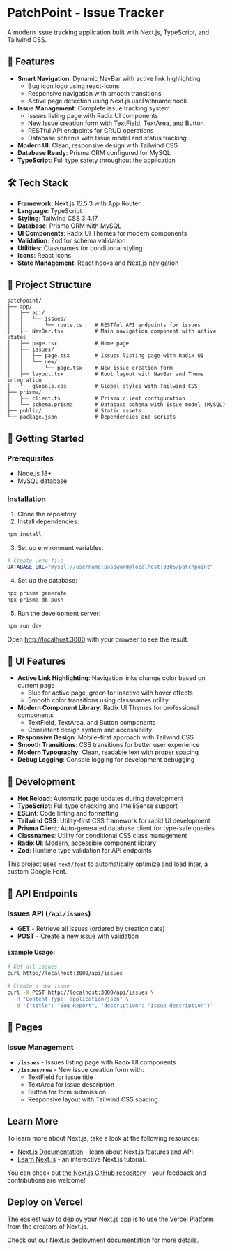 # PatchPoint - Issue Tracker

A modern issue tracking application built with Next.js, TypeScript, and Tailwind CSS.

## 🚀 Features

- **Smart Navigation**: Dynamic NavBar with active link highlighting
  - Bug icon logo using react-icons
  - Responsive navigation with smooth transitions
  - Active page detection using Next.js usePathname hook
- **Issue Management**: Complete issue tracking system
  - Issues listing page with Radix UI components
  - New Issue creation form with TextField, TextArea, and Button
  - RESTful API endpoints for CRUD operations
  - Database schema with Issue model and status tracking
- **Modern UI**: Clean, responsive design with Tailwind CSS
- **Database Ready**: Prisma ORM configured for MySQL
- **TypeScript**: Full type safety throughout the application

## 🛠️ Tech Stack

- **Framework**: Next.js 15.5.3 with App Router
- **Language**: TypeScript
- **Styling**: Tailwind CSS 3.4.17
- **Database**: Prisma ORM with MySQL
- **UI Components**: Radix UI Themes for modern components
- **Validation**: Zod for schema validation
- **Utilities**: Classnames for conditional styling
- **Icons**: React Icons
- **State Management**: React hooks and Next.js navigation

## 📁 Project Structure

```
patchpoint/
├── app/
│   ├── api/
│   │   └── issues/
│   │       └── route.ts    # RESTful API endpoints for issues
│   ├── NavBar.tsx          # Main navigation component with active states
│   ├── page.tsx            # Home page
│   ├── issues/
│   │   ├── page.tsx        # Issues listing page with Radix UI
│   │   └── new/
│   │       └── page.tsx    # New issue creation form
│   ├── layout.tsx          # Root layout with NavBar and Theme integration
│   └── globals.css         # Global styles with Tailwind CSS
├── prisma/
│   ├── client.ts           # Prisma client configuration
│   └── schema.prisma       # Database schema with Issue model (MySQL)
├── public/                 # Static assets
└── package.json            # Dependencies and scripts
```

## 🚀 Getting Started

### Prerequisites
- Node.js 18+ 
- MySQL database

### Installation

1. Clone the repository
2. Install dependencies:
```bash
npm install
```

3. Set up environment variables:
```bash
# Create .env file
DATABASE_URL="mysql://username:password@localhost:3306/patchpoint"
```

4. Set up the database:
```bash
npx prisma generate
npx prisma db push
```

5. Run the development server:
```bash
npm run dev
```

Open [http://localhost:3000](http://localhost:3000) with your browser to see the result.

## 🎨 UI Features

- **Active Link Highlighting**: Navigation links change color based on current page
  - Blue for active page, green for inactive with hover effects
  - Smooth color transitions using classnames utility
- **Modern Component Library**: Radix UI Themes for professional components
  - TextField, TextArea, and Button components
  - Consistent design system and accessibility
- **Responsive Design**: Mobile-first approach with Tailwind CSS
- **Smooth Transitions**: CSS transitions for better user experience
- **Modern Typography**: Clean, readable text with proper spacing
- **Debug Logging**: Console logging for development debugging

## 🔧 Development

- **Hot Reload**: Automatic page updates during development
- **TypeScript**: Full type checking and IntelliSense support
- **ESLint**: Code linting and formatting
- **Tailwind CSS**: Utility-first CSS framework for rapid UI development
- **Prisma Client**: Auto-generated database client for type-safe queries
- **Classnames**: Utility for conditional CSS class management
- **Radix UI**: Modern, accessible component library
- **Zod**: Runtime type validation for API endpoints

This project uses [`next/font`](https://nextjs.org/docs/basic-features/font-optimization) to automatically optimize and load Inter, a custom Google Font.

## 🔌 API Endpoints

### Issues API (`/api/issues`)

- **GET** - Retrieve all issues (ordered by creation date)
- **POST** - Create a new issue with validation

#### Example Usage:

```bash
# Get all issues
curl http://localhost:3000/api/issues

# Create a new issue
curl -X POST http://localhost:3000/api/issues \
  -H "Content-Type: application/json" \
  -d '{"title": "Bug Report", "description": "Issue description"}'
```

## 📝 Pages

### Issue Management
- **`/issues`** - Issues listing page with Radix UI components
- **`/issues/new`** - New issue creation form with:
  - TextField for issue title
  - TextArea for issue description  
  - Button for form submission
  - Responsive layout with Tailwind CSS spacing

## Learn More

To learn more about Next.js, take a look at the following resources:

- [Next.js Documentation](https://nextjs.org/docs) - learn about Next.js features and API.
- [Learn Next.js](https://nextjs.org/learn) - an interactive Next.js tutorial.

You can check out [the Next.js GitHub repository](https://github.com/vercel/next.js/) - your feedback and contributions are welcome!

## Deploy on Vercel

The easiest way to deploy your Next.js app is to use the [Vercel Platform](https://vercel.com/new?utm_medium=default-template&filter=next.js&utm_source=create-next-app&utm_campaign=create-next-app-readme) from the creators of Next.js.

Check out our [Next.js deployment documentation](https://nextjs.org/docs/deployment) for more details.
